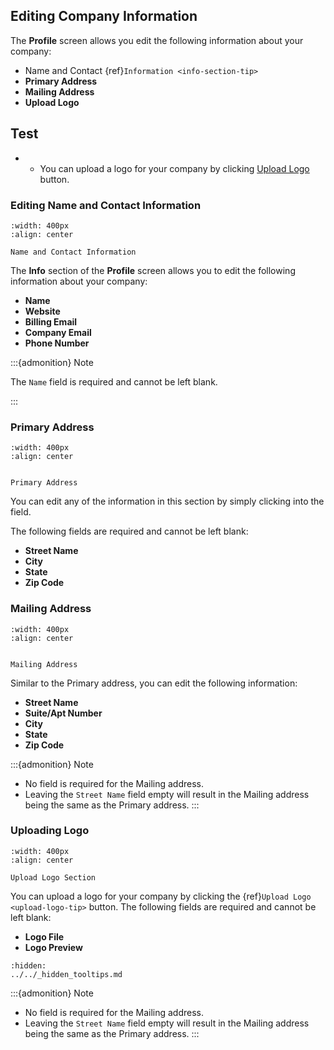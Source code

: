 ## Editing Company Information

The **Profile** screen allows you edit the following information about your company:

- Name and Contact {ref}`Information <info-section-tip>`
- **Primary Address**
- **Mailing Address**
- **Upload Logo**

## Test


- - You can upload a logo for your company by clicking [Upload Logo](tippy=upload-logo-button) button.




### Editing Name and Contact Information


```{figure} ../../_static/solo_app/Profile/information-section/info-zoomed-in.png
:width: 400px
:align: center

Name and Contact Information
```


The **Info** section of the **Profile** screen allows you to edit the following information about your company:

- **Name** 
- **Website**
- **Billing Email**
- **Company Email**
- **Phone Number**



:::{admonition} Note

The ``Name`` field is required and cannot be left blank.


:::


### Primary Address


```{figure} ../../_static/solo_app/Profile/information-section/primary-address-zoomed-in.png
:width: 400px
:align: center


Primary Address 

```


You can edit any of the information in this section by simply clicking into the field. 

The following fields are required and cannot be left blank:

- **Street Name**
- **City**
- **State**
- **Zip Code**





### Mailing Address


```{figure}  ../../_static/solo_app/Profile/information-section/mailing-address-zoomed-in.png
:width: 400px
:align: center


Mailing Address 

```


Similar to the Primary address, you can edit the following information:

- **Street Name**
- **Suite/Apt Number**
- **City**
- **State**
- **Zip Code**



:::{admonition} Note

- No field is required for the Mailing address.
- Leaving the ``Street Name`` field empty will result in the Mailing address being the same as the Primary address.
:::


### Uploading Logo


```{figure} ../../_static/solo_app/Profile/upload-logo-section/upload-logo.png
:width: 400px
:align: center

Upload Logo Section
```


You can upload a logo for your company by clicking the {ref}`Upload Logo <upload-logo-tip>` button. The following fields are required and cannot be left blank:

- **Logo File**
- **Logo Preview**




```{toctree}
:hidden:
../../_hidden_tooltips.md
```





:::{admonition} Note

- No field is required for the Mailing address.
- Leaving the ``Street Name`` field empty will result in the Mailing address being the same as the Primary address.
:::
